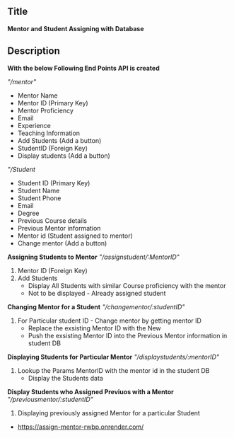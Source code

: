 ## Title
**Mentor and Student Assigning with Database**

## Description

**With the below Following End Points API is created**

*"/mentor"*

* Mentor Name
* Mentor ID (Primary Key)
* Mentor Proficiency
* Email
* Experience
* Teaching Information
* Add Students (Add a button)
* StudentID (Foreign Key)
* Display students (Add a button)

*"/Student*

* Student ID (Primary Key)
* Student Name
* Student Phone
* Email
* Degree
* Previous Course details
* Previous Mentor information
* Mentor id (Student assigned to mentor)
* Change mentor (Add a button)


**Assigning Students to Mentor**
*"/assignstudent/:MentorID"*

1. Mentor ID (Foreign Key)
2. Add Students
    - Display All Students with similar Course proficiency with the mentor
    - Not to be displayed - Already assigned student

**Changing Mentor for a Student**
*"/changementor/:studentID"*

1. For Particular student ID - Change mentor by getting mentor ID 
    - Replace the exsisting Mentor ID with the New 
    - Push the exsisting Mentor ID into the Previous Mentor information in student DB 

**Displaying Students for Particular Mentor**
*"/displaystudents/:mentorID"*

1. Lookup the Params MentorID with the mentor id in the student DB
    - Display the Students data

**Display Students who Assigned Previuos with a Mentor**
*"/previousmentor/:studentID"*

1. Displaying previously assigned Mentor for a particular Student 

* https://assign-mentor-rwbp.onrender.com/
